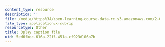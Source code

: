 ```yaml
---
content_type: resource
description: ''
file: /media/https%3A/open-learning-course-data-rc.s3.amazonaws.com/2-003sc-engineering-dynamics-fall-2011/5ed6fbec616a22f8451acf923d106b7b_zNCBDrnT05E.srt
file_type: application/x-subrip
resourcetype: Other
title: 3play caption file
uid: 5ed6fbec-616a-22f8-451a-cf923d106b7b
---
```

